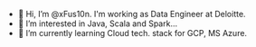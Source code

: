- 👋 Hi, I’m @xFus10n. I'm working as Data Engineer at Deloitte.
- 👀 I’m interested in Java, Scala and Spark...
- 🌱 I’m currently learning Cloud tech. stack for GCP, MS Azure.

<!---
xFus10n/xFus10n is a ✨ special ✨ repository because its `README.md` (this file) appears on your GitHub profile.
You can click the Preview link to take a look at your changes.
--->
